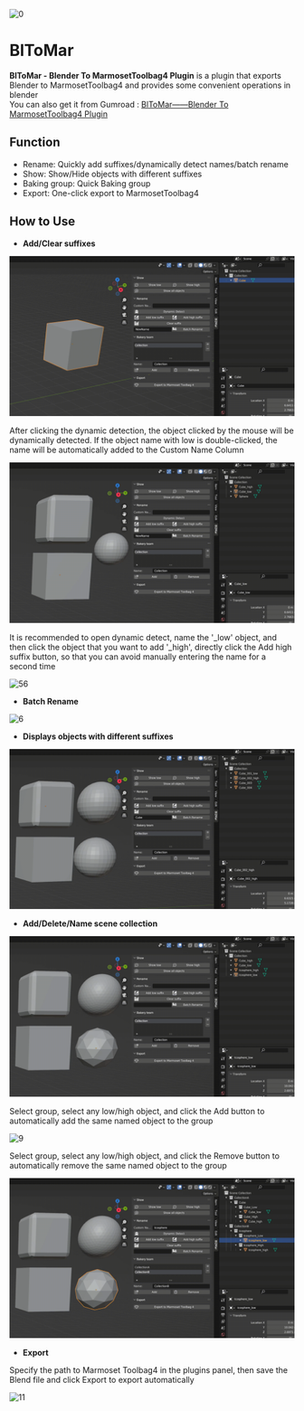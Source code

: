 ![0](./Images/0.jpg)  

# BlToMar
**BlToMar - Blender To MarmosetToolbag4 Plugin** is a plugin that exports Blender to MarmosetToolbag4 and provides some convenient operations in blender  
You can also get it from Gumroad : [BlToMar——Blender To MarmosetToolbag4 Plugin](https://s1778773436.gumroad.com/l/fgvxi)

## Function
* Rename: Quickly add suffixes/dynamically detect names/batch rename
* Show: Show/Hide objects with different suffixes
* Baking group: Quick Baking group
* Export: One-click export to MarmosetToolbag4

## How to Use
* **Add/Clear suffixes**  

![1](./Images/1.gif)  

After clicking the dynamic detection, the object clicked by the mouse will be dynamically detected. If the object name with low is double-clicked, the name will be automatically added to the Custom Name Column  

![2](./Images/2.gif)   

It is recommended to open dynamic detect, name the '_low' object, and then click the object that you want to add '_high', directly click the Add high suffix button, so that you can avoid manually entering the name for a second time  

![56](./Images/56.gif)  

* **Batch Rename**  

![6](./Images/6.gif)  

* **Displays objects with different suffixes**  

![7](./Images/7.gif)

* **Add/Delete/Name scene collection**

![8](./Images/8.gif)  

Select group, select any low/high object, and click the Add button to automatically add the same named object to the group  

![9](./Images/9.gif)  

Select group, select any low/high object, and click the Remove button to automatically remove the same named object to the group  

![10](./Images/10.gif)

* **Export**

Specify the path to Marmoset Toolbag4 in the plugins panel, then save the Blend file and click Export to export automatically  

![11](./Images/11.gif)

    
